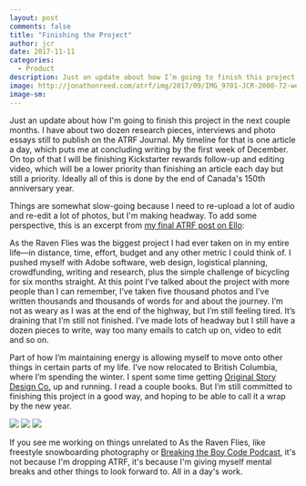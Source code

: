 ```yaml
---
layout: post
comments: false
title: "Finishing the Project"
author: jcr
date: 2017-11-11
categories:
  - Product
description: Just an update about how I’m going to finish this project in the next couple months.
image: http://jonathonreed.com/atrf/img/2017/09/IMG_9701-JCR-2000-72-web.jpg
image-sm:
---
```


Just an update about how I'm going to finish this project in the next couple months. I have about two dozen research pieces, interviews and photo essays still to publish on the ATRF Journal. My timeline for that is one article a day, which puts me at concluding writing by the first week of December. On top of that I will be finishing Kickstarter rewards follow-up and editing video, which will be a lower priority than finishing an article each day but still a priority. Ideally all of this is done by the end of Canada's 150th anniversary year.

Things are somewhat slow-going because I need to re-upload a lot of audio and re-edit a lot of photos, but I'm making headway. To add some perspective, this is an excerpt from <a href="https://ello.co/jonathonreed/post/agioox_6g_b7jjtzwtiwra">my final ATRF post on Ello</a>:

As the Raven Flies was the biggest project I had ever taken on in my entire life—in distance, time, effort, budget and any other metric I could think of. I pushed myself with Adobe software, web design, logistical planning, crowdfunding, writing and research, plus the simple challenge of bicycling for six months straight. At this point I’ve talked about the project with more people than I can remember, I’ve taken five thousand photos and I’ve written thousands and thousands of words for and about the journey. I’m not as weary as I was at the end of the highway, but I’m still feeling tired. It’s draining that I’m still not finished. I’ve made lots of headway but I still have a dozen pieces to write, way too many emails to catch up on, video to edit and so on.

Part of how I’m maintaining energy is allowing myself to move onto other things in certain parts of my life. I’ve now relocated to British Columbia, where I’m spending the winter. I spent some time getting <a href="http://jonathonreed.com/freelancing">Original Story Design Co.</a> up and running. I read a couple books. But I’m still committed to finishing this project in a good way, and hoping to be able to call it a wrap by the new year. 

<img src="http://jonathonreed.com/atrf/img/2017/11/IMG_9701-logo-2000-72-web.jpg">

<img src="http://jonathonreed.com/atrf/img/2017/11/IMG_8704-logo-2000-72-web.jpg">

<img src="http://jonathonreed.com/atrf/img/2017/11/IMG_9280-logo-2000-72-web.jpg">

If you see me working on things unrelated to As the Raven Flies, like freestyle snowboarding photography or <a href="http://breakingtheboycode.com">Breaking the Boy Code Podcast</a>, it's not because I'm dropping ATRF, it's because I'm giving myself mental breaks and other things to look forward to. All in a day's work.